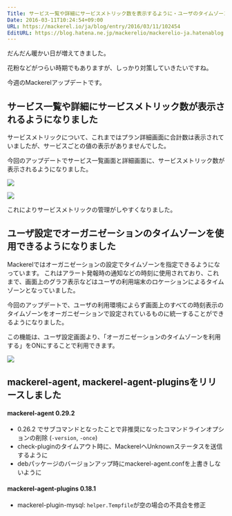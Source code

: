 ```yaml
---
Title: サービス一覧や詳細にサービスメトリック数を表示するように・ユーザのタイムゾーン設定 ほか
Date: 2016-03-11T10:24:54+09:00
URL: https://mackerel.io/ja/blog/entry/2016/03/11/102454
EditURL: https://blog.hatena.ne.jp/mackerelio/mackerelio-ja.hatenablog.mackerel.io/atom/entry/10328537792366511458
---
```


だんだん暖かい日が増えてきました。

花粉などがつらい時期でもありますが、しっかり対策していきたいですね。

今週のMackerelアップデートです。

## サービス一覧や詳細にサービスメトリック数が表示されるようになりました

サービスメトリックについて、これまではプラン詳細画面に合計数は表示されていましたが、サービスごとの値の表示がありませんでした。

今回のアップデートでサービス一覧画面と詳細画面に、サービスメトリック数が表示されるようになりました。

![](https://cdn-ak.f.st-hatena.com/images/fotolife/m/mackerelio/20160310/20160310161949.png)

![](https://cdn-ak.f.st-hatena.com/images/fotolife/m/mackerelio/20160310/20160310162326.png)

これによりサービスメトリックの管理がしやすくなりました。

## ユーザ設定でオーガニゼーションのタイムゾーンを使用できるようになりました

Mackerelではオーガニゼーションの設定でタイムゾーンを指定できるようになっています。
これはアラート発報時の通知などの時刻に使用されており、これまで、画面上のグラフ表示などはユーザの利用端末のロケーションによるタイムゾーンとなっていました。

今回のアップデートで、ユーザの利用環境によらず画面上のすべての時刻表示のタイムゾーンをオーガニゼーションで設定されているものに統一することができるようになりました。

この機能は、ユーザ設定画面より、「オーガニゼーションのタイムゾーンを利用する」をONにすることで利用できます。

![](https://cdn-ak.f.st-hatena.com/images/fotolife/m/mackerelio/20160310/20160310161947.png)

## mackerel-agent, mackerel-agent-pluginsをリリースしました

#### mackerel-agent 0.29.2

- 0.26.2 でサブコマンドとなったことで非推奨になったコマンドラインオプションの削除 (`-version`,  `-once`)
- check-pluginのタイムアウト時に、MackerelへUnknownステータスを送信するように
- debパッケージのバージョンアップ時にmackerel-agent.confを上書きしないように

#### mackerel-agent-plugins 0.18.1

- mackerel-plugin-mysql: `helper.Tempfile`が空の場合の不具合を修正
